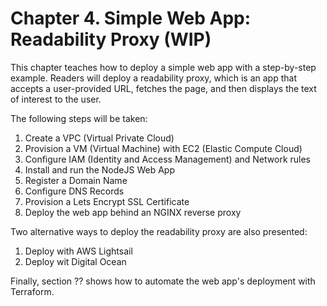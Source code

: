 # Chapter 4. Simple Web App: Readability Proxy (WIP)

This chapter teaches how to deploy a simple web app with a step-by-step example. Readers will deploy a readability proxy, which is an app that accepts a user-provided URL, fetches the page, and then displays the text of interest to the user.

The following steps will be taken:

1. Create a VPC (Virtual Private Cloud)
1. Provision a VM (Virtual Machine) with EC2 (Elastic Compute Cloud)
1. Configure IAM (Identity and Access Management) and Network rules
1. Install and run the NodeJS Web App
1. Register a Domain Name
1. Configure DNS Records
1. Provision a Lets Encrypt SSL Certificate
1. Deploy the web app behind an NGINX reverse proxy

Two alternative ways to deploy the readability proxy are also presented:
1. Deploy with AWS Lightsail
2. Deploy wit Digital Ocean

Finally, section ?? shows how to automate the web app's deployment with Terraform.